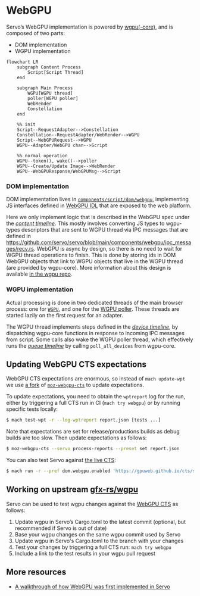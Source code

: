 # WebGPU

Servo’s WebGPU implementation is powered by [wgpu(-core)](https://github.com/gfx-rs/wgpu), and is composed of two parts:

- DOM implementation
- WGPU implementation

```mermaid
flowchart LR
    subgraph Content Process
        Script[Script Thread]
    end

    subgraph Main Process
        WGPU[WGPU thread]
        poller[WGPU poller]
        WebRender
        Constellation
    end

    %% init
    Script--RequestAdapter-->Constellation
    Constellation--RequestAdapter/WebRender-->WGPU
    Script--WebGPURequest-->WGPU
    WGPU--Adapter/WebGPU chan-->Script

    %% normal operation
    WGPU--token(), wake()-->poller
    WGPU--Create/Update Image-->WebRender
    WGPU--WebGPUResponse/WebGPUMsg-->Script
```

### DOM implementation

DOM implementation lives in [`components/script/dom/webgpu`](https://github.com/servo/servo/tree/main/components/script/dom/webgpu), implementing JS interfaces defined in [WebGPU IDL](https://github.com/servo/servo/blob/main/components/script_bindings/webidls/WebGPU.webidl) that are exposed to the web platform.

Here we only implement logic that is described in the WebGPU spec under the [*content timeline*](https://www.w3.org/TR/webgpu/#content-timeline).
This mostly involves converting JS types to wgpu-types descriptors that are sent to WGPU thread via IPC messages that are defined in <https://github.com/servo/servo/blob/main/components/webgpu/ipc_messages/recv.rs>.
WebGPU is async by design, so there is no need to wait for WGPU thread operations to finish.
This is done by storing ids in DOM WebGPU objects that link to WGPU objects that live in the WGPU thread (are provided by wgpu-core).
More information about this design is available [in the wgpu repo](https://github.com/gfx-rs/wgpu/blob/2764e7a39920e23928d300e8856a672f1952da63/wgpu-core/src/hub.rs#L30).

### WGPU implementation

Actual processing is done in two dedicated threads of the main browser process: one for [`WGPU`](https://github.com/servo/servo/blob/main/components/webgpu/wgpu_thread.rs), and one for the [WGPU poller](https://github.com/servo/servo/blob/main/components/webgpu/poll_thread.rs).
These threads are started lazily on the first request for an adapter.

The WGPU thread implements steps defined in the [*device timeline*](https://www.w3.org/TR/webgpu/#device-timeline), by dispatching wgpu-core functions in response to incoming IPC messages from script.
Some calls also wake the WGPU poller thread, which effectively runs the [*queue timeline*](https://www.w3.org/TR/webgpu/#queue-timeline) by calling `poll_all_devices` from wgpu-core.

## Updating WebGPU CTS expectations

WebGPU CTS expectations are enormous, so instead of `mach update-wpt` we use [a fork](https://github.com/sagudev/moz-webgpu-cts/tree/servo) of [`moz-webgpu-cts`](https://github.com/erichdongubler-mozilla/moz-webgpu-cts) to update expectations.

To update expectations, you need to obtain the `wptreport` log for the run, either by triggering a full CTS run in CI (`mach try webgpu`) or by running specific tests locally:

```sh
$ mach test-wpt -r --log-wptreport report.json [tests ...]
```

Note that expectations are set for release/productions builds as debug builds are too slow.
Then update expectations as follows:

```sh
$ moz-webgpu-cts --servo process-reports --preset set report.json
```

You can also test Servo against [the live CTS](https://gpuweb.github.io/cts/standalone/):

```sh
$ mach run -r --pref dom.webgpu.enabled 'https://gpuweb.github.io/cts/standalone/?runnow=1&q=<test>'
```

## Working on upstream [gfx-rs/wgpu](https://github.com/gfx-rs/wgpu)

Servo can be used to test wgpu changes against the [WebGPU CTS](https://gpuweb.github.io/cts/) as follows:

1. Update wgpu in Servo’s Cargo.toml to the latest commit (optional, but recommended if Servo is out of date)
2. Base your wgpu changes on the same wgpu commit used by Servo
3. Update wgpu in Servo's Cargo.toml to the branch with your changes
4. Test your changes by triggering a full CTS run: `mach try webgpu`
5. Include a link to the test results in your wgpu pull request

## More resources

- [A walkthrough of how WebGPU was first implemented in Servo](https://servo.org/blog/2020/08/30/gsoc-webgpu/)
